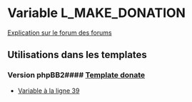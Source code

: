 # Variable L_MAKE_DONATION
[Explication sur le forum des forums](http://forum.forumactif.com/t294113-listing-des-variables#L_MAKE_DONATION)
## Utilisations dans les templates
### Version phpBB2#### [Template donate](subsilver/donate.md)
* [Variable à la ligne 39](../subsilver/donate.tpl#L39)